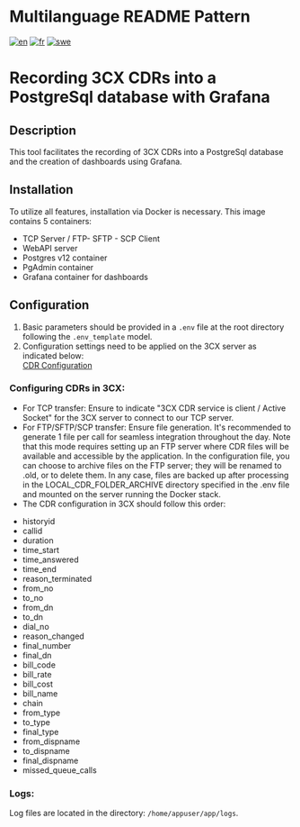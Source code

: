 # Multilanguage README Pattern
[![en](https://img.shields.io/badge/lang-en-red.svg)](https://github.com/dorel14/3CX-Cdr-Tcp-Server/blob/master/README.md)
[![fr](https://img.shields.io/badge/lang-fr-green.svg)](https://github.com/dorel14/3CX-Cdr-Tcp-Server/blob/master/README.fr.md)
[![swe](https://img.shields.io/badge/lang-swe-blue.svg)](https://github.com/dorel14/3CX-Cdr-Tcp-Server/blob/master/README.swe.md)
# Recording 3CX CDRs into a PostgreSql database with Grafana

## Description
This tool facilitates the recording of 3CX CDRs into a PostgreSql database and the creation of dashboards using Grafana.

## Installation
To utilize all features, installation via Docker is necessary. This image contains 5 containers:
- TCP Server / FTP- SFTP - SCP Client
- WebAPI server
- Postgres v12 container
- PgAdmin container
- Grafana container for dashboards

## Configuration
1. Basic parameters should be provided in a `.env` file at the root directory following the `.env_template` model.
2. Configuration settings need to be applied on the 3CX server as indicated below:
</br><a href="https://www.3cx.com/docs/cdr-call-data-records">CDR Configuration</a>

### Configuring CDRs in 3CX:
- For TCP transfer: Ensure to indicate "3CX CDR service is client / Active Socket" for the 3CX server to connect to our TCP server.
- For FTP/SFTP/SCP transfer: Ensure file generation. It's recommended to generate 1 file per call for seamless integration throughout the day. Note that this mode requires setting up an FTP server where CDR files will be available and accessible by the application. In the configuration file, you can choose to archive files on the FTP server; they will be renamed to .old, or to delete them. In any case, files are backed up after processing in the LOCAL_CDR_FOLDER_ARCHIVE directory specified in the .env file and mounted on the server running the Docker stack.
- The CDR configuration in 3CX should follow this order:
<ul>
<li>historyid</li>
<li>callid</li>
<li>duration</li>
<li>time_start</li>
<li>time_answered</li>
<li>time_end</li>
<li>reason_terminated</li>
<li>from_no</li>
<li>to_no</li>
<li>from_dn</li>
<li>to_dn</li>
<li>dial_no</li>
<li>reason_changed</li>
<li>final_number</li>
<li>final_dn</li>
<li>bill_code</li>
<li>bill_rate</li>
<li>bill_cost</li>
<li>bill_name</li>
<li>chain</li>
<li>from_type</li>
<li>to_type</li>
<li>final_type</li>
<li>from_dispname</li>
<li>to_dispname</li>
<li>final_dispname</li>
<li>missed_queue_calls</li>
</ul>

### Logs:
Log files are located in the directory: `/home/appuser/app/logs`.
